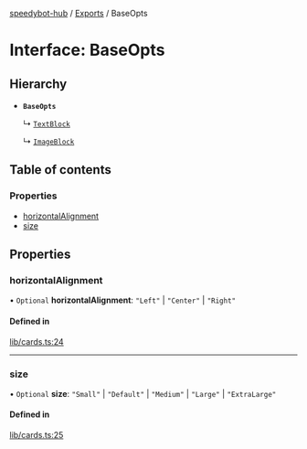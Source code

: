 [speedybot-hub](../README.md) / [Exports](../modules.md) / BaseOpts

# Interface: BaseOpts

## Hierarchy

- **`BaseOpts`**

  ↳ [`TextBlock`](TextBlock.md)

  ↳ [`ImageBlock`](ImageBlock.md)

## Table of contents

### Properties

- [horizontalAlignment](BaseOpts.md#horizontalalignment)
- [size](BaseOpts.md#size)

## Properties

### horizontalAlignment

• `Optional` **horizontalAlignment**: ``"Left"`` \| ``"Center"`` \| ``"Right"``

#### Defined in

[lib/cards.ts:24](https://github.com/valgaze/speedybot-hub/blob/c3263c6/src/lib/cards.ts#L24)

___

### size

• `Optional` **size**: ``"Small"`` \| ``"Default"`` \| ``"Medium"`` \| ``"Large"`` \| ``"ExtraLarge"``

#### Defined in

[lib/cards.ts:25](https://github.com/valgaze/speedybot-hub/blob/c3263c6/src/lib/cards.ts#L25)
